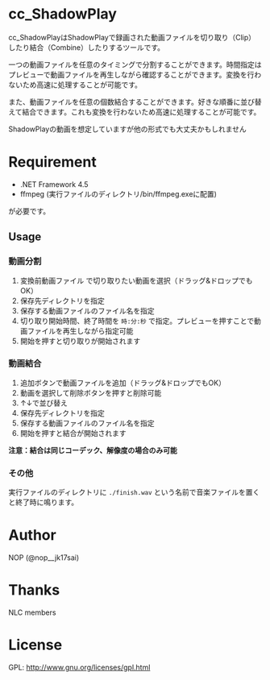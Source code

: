 # cc_ShadowPlay

cc_ShadowPlayはShadowPlayで録画された動画ファイルを切り取り（Clip）したり結合（Combine）したりするツールです。

一つの動画ファイルを任意のタイミングで分割することができます。時間指定はプレビューで動画ファイルを再生しながら確認することができます。変換を行わないため高速に処理することが可能です。

また、動画ファイルを任意の個数結合することができます。好きな順番に並び替えて結合できます。これも変換を行わないため高速に処理することが可能です。

ShadowPlayの動画を想定していますが他の形式でも大丈夫かもしれません

# Requirement
* .NET Framework 4.5
* ffmpeg (実行ファイルのディレクトリ/bin/ffmpeg.exeに配置)

が必要です。

## Usage

### 動画分割
1. 変換前動画ファイル で切り取りたい動画を選択（ドラッグ&ドロップでもOK）
2. 保存先ディレクトリを指定
3. 保存する動画ファイルのファイル名を指定
4. 切り取り開始時間、終了時間を `時:分:秒` で指定。プレビューを押すことで動画ファイルを再生しながら指定可能
5. 開始を押すと切り取りが開始されます

### 動画結合
1. 追加ボタンで動画ファイルを追加（ドラッグ&ドロップでもOK）
2. 動画を選択して削除ボタンを押すと削除可能
3. ↑↓で並び替え
4. 保存先ディレクトリを指定
5. 保存する動画ファイルのファイル名を指定
6. 開始を押すと結合が開始されます

**注意：結合は同じコーデック、解像度の場合のみ可能**

### その他
実行ファイルのディレクトリに `./finish.wav` という名前で音楽ファイルを置くと終了時に鳴ります。

# Author
NOP (@nop__jk17sai)

# Thanks
NLC members

# License
GPL: http://www.gnu.org/licenses/gpl.html
